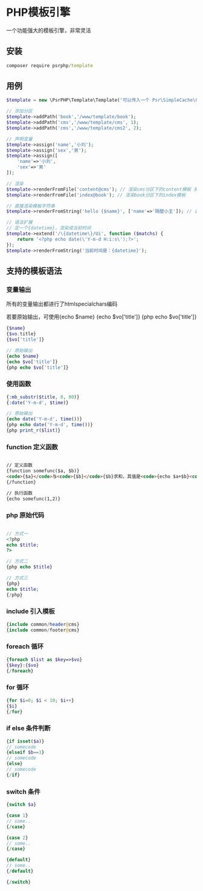 # PHP模板引擎

一个功能强大的模板引擎，非常灵活

## 安装

``` cmd
composer require psrphp/template
```

## 用例

``` php
$template = new \PsrPHP\Template\Template('可以传入一个 Psr\SimpleCache\CacheInterface 实例，传入后会开启模板缓存，提高效率');

// 添加分区
$template->addPath('book','/www/template/book');
$template->addPath('cms','/www/template/cms', 1);
$template->addPath('cms','/www/template/cms2', 2);

// 声明变量
$template->assign('name','小刘');
$template->assign('sex','男');
$template->assign([
    'name'=>'小刘',
    'sex'=>'男'
]);

// 渲染
$template->renderFromFile('content@cms'); // 渲染cms分区下的content模板 系统会根据权重顺序在添加的分区目录中依次寻找content模板
$template->renderFromFile('index@book'); // 渲染book分区下的index模板

// 直接渲染模板字符串
$template->renderFromString('hello {$name}', ['name'=>'隔壁小王']); // 直接渲染字符串模板

// 语法扩展
// 定一个{datetime}，渲染成当前时间
$template->extend('/\{datetime\}/Ui', function ($matchs) {
    return '<?php echo date(\'Y-m-d H:i:s\');?>';
});
$template->renderFromString('当前时间是：{datetime}');
```

## 支持的模板语法

### 变量输出

所有的变量输出都进行了htmlspecialchars编码

若要原始输出，可使用{echo $name} {echo $vo['title']} {php echo $vo['title']}

``` php
{$name}
{$vo.title}
{$vo['title']}

// 原始输出
{echo $name}
{echo $vo['title']}
{php echo $vo['title']}
```

### 使用函数

``` php
{:mb_substr($title, 0, 80)}
{:date('Y-m-d', $time)}

// 原始输出
{echo date('Y-m-d', time())}
{php echo date('Y-m-d', time())}
{php print_r($list)}
```

### function 定义函数

``` html

// 定义函数
{function somefunc($a, $b)}
<code>{$a}</code>与<code>{$b}</code>{$b}求和，其值是<code>{echo $a+$b}<code>
{/function}

// 执行函数
{echo somefunc(1,2)}
```

### php 原始代码

``` php

// 方式一
<?php 
echo $title;
?>

// 方式二
{php echo $title}

// 方式三
{php}
echo $title;
{/php}
```

### include 引入模板

``` php
{include common/header@cms}
{include common/footer@cms}
```

### foreach 循环

``` php
{foreach $list as $key=>$vo}
{$key}:{$vo}
{/foreach}
```

### for 循环

``` php
{for $i=0; $i < 10; $i++}
{$i}
{/for}
```

### if else 条件判断

``` php
{if isset($a)}
// somecode
{elseif $b==1}
// somecode
{else}
// somecode
{/if}
```

### switch 条件

``` php
{switch $a}

{case 1}
// some..
{/case}

{case 2}
// some..
{/case}

{default}
// some..
{/default}

{/switch}
```
